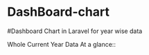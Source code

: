 # DashBoard-chart
#Dashboard Chart in Laravel for year wise data


Whole Current Year Data At a glance::
